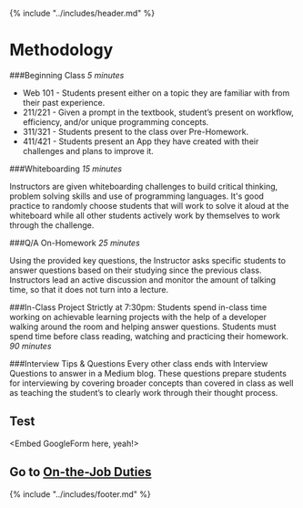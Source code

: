 {% include "../includes/header.md" %}

# Methodology

###Beginning Class
*5 minutes*
* Web 101 - Students present either on a topic they are familiar with from their past experience.
* 211/221 - Given a prompt in the textbook, student’s present on workflow, efficiency, and/or unique programming concepts.
* 311/321 - Students present to the class over Pre-Homework.
* 411/421 - Students present an App they have created with their challenges and plans to improve it.

###Whiteboarding
*15 minutes*

Instructors are given whiteboarding challenges to build critical thinking, problem solving skills and use of programming languages. It's good practice to randomly choose students that will work to solve it aloud at the whiteboard while all other students actively work by themselves to work through the challenge.

###Q/A On-Homework
*25 minutes*

Using the provided key questions, the Instructor asks specific students to answer questions based on their studying since the previous class. Instructors lead an active discussion and monitor the amount of talking time, so that it does not turn into a lecture.

###In-Class Project
Strictly at 7:30pm: Students spend in-class time working on achievable learning projects with the help of a developer walking around the room and helping answer questions. Students must spend time before class reading, watching and practicing their homework.
*90 minutes*

###Interview Tips & Questions
Every other class ends with Interview Questions to answer in a Medium blog. These questions prepare students for interviewing by covering broader concepts than covered in class as well as teaching the student’s to clearly work through their thought process.  

<!-- ## Hands-On

Explain the importance of each and how to implement them.

* Student Presentations
* Daily Whiteboard Trainings
* Q/A On-Homework - Randomizer
* Teachable moments
* Use the whiteboard to draw pictures to help students struggling with concepts. Why images are so important
* Always coding/code planning by 7:30 -->

## Test

<Embed GoogleForm here, yeah!>

## Go to [On-the-Job Duties](../onTheJob/01DayClass.md)

{% include "../includes/footer.md" %}